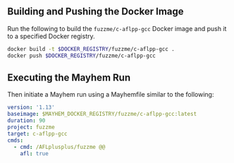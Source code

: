 ## Building and Pushing the Docker Image

Run the following to build the `fuzzme/c-aflpp-gcc` Docker image and push it to a specified Docker registry.

```sh
docker build -t $DOCKER_REGISTRY/fuzzme/c-aflpp-gcc .
docker push $DOCKER_REGISTRY/fuzzme/c-aflpp-gcc
```

## Executing the Mayhem Run

Then initiate a Mayhem run using a Mayhemfile similar to the following:

```yaml
version: '1.13'
baseimage: $MAYHEM_DOCKER_REGISTRY/fuzzme/c-aflpp-gcc:latest
duration: 90
project: fuzzme
target: c-aflpp-gcc
cmds:
  - cmd: /AFLplusplus/fuzzme @@
    afl: true
```
